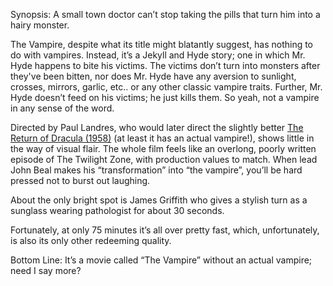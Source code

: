 Synopsis: A small town doctor can’t stop taking the pills that turn him into a hairy monster.

The Vampire, despite what its title might blatantly suggest, has nothing to do with vampires.  Instead, it’s a Jekyll and Hyde story; one in which Mr. Hyde happens to bite his victims.  The victims don’t turn into monsters after they've been bitten, nor does Mr. Hyde have any aversion to sunlight, crosses, mirrors, garlic, etc.. or any other classic vampire traits.  Further, Mr. Hyde doesn’t feed on his victims; he just kills them.  So yeah, not a vampire in any sense of the word.

Directed by Paul Landres, who would later direct the slightly better <a href="/browse/reviews/the-return-of-dracula-1958/">The Return of Dracula (1958)</a> (at least it has an actual vampire!), shows little in the way of visual flair.  The whole film feels like an overlong, poorly written episode of The Twilight Zone, with production values to match.  When lead John Beal makes his “transformation” into “the vampire”, you’ll be hard pressed not to burst out laughing.

About the only bright spot is James Griffith who gives a stylish turn as a sunglass wearing pathologist for about 30 seconds.

Fortunately, at only 75 minutes it’s all over pretty fast, which, unfortunately, is also its only other redeeming quality.

Bottom Line: It’s a movie called “The Vampire” without an actual vampire; need I say more?